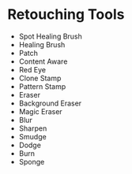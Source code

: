 # Retouching Tools

* Spot Healing Brush
* Healing Brush
* Patch
* Content Aware
* Red Eye
* Clone Stamp
* Pattern Stamp
* Eraser
* Background Eraser
* Magic Eraser
* Blur
* Sharpen
* Smudge 
* Dodge
* Burn
* Sponge
